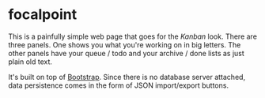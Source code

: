 focalpoint
==========

This is a painfully simple web page that goes for the *Kanban* look. There are three panels. One shows you what you're working on in big letters. The other panels have your queue / todo and your archive / done lists as just plain old text.

It's built on top of [Bootstrap](http://getbootstrap.com/javascript/). Since there is no database server attached, data persistence comes in the form of JSON import/export buttons.
